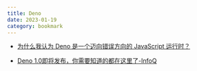 ```yaml
---
title: Deno
date: 2023-01-19
category: bookmark
---
```


- [为什么我认为 Deno 是一个迈向错误方向的 JavaScript 运行时？](https://chinese.freecodecamp.org/news/why-deno-is-a-wrong-step-in-the-future/)

- [Deno 1.0即将发布，你需要知道的都在这里了-InfoQ](https://www.infoq.cn/article/pgij18jydysdop17fzwo)
